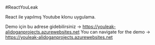 #ReactYouLeak

React ile yapılmış Youtube klonu uygulama.

Demo için bu adrese gidebilirsiniz -> https://youleak-alidoganprojects.azurewebsites.net
You can navigate for the demo -> https://youleak-alidoganprojects.azurewebsites.net

